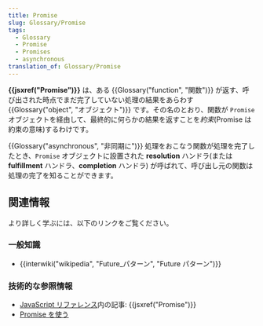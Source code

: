 ```yaml
---
title: Promise
slug: Glossary/Promise
tags:
  - Glossary
  - Promise
  - Promises
  - asynchronous
translation_of: Glossary/Promise
---
```

**{{jsxref("Promise")}}** は、ある {{Glossary("function", "関数")}} が返す、呼び出された時点でまだ完了していない処理の結果をあらわす {{Glossary("object", "オブジェクト")}} です。その名のとおり、関数が `Promise` オブジェクトを経由して、最終的に何らかの結果を返すことを*約束*(Promise は約束の意味)するわけです。

{{Glossary("asynchronous", "非同期に")}} 処理をおこなう関数が処理を完了したとき、`Promise` オブジェクトに設置された **resolution** ハンドラ(または **fulfillment** ハンドラ、**completion** ハンドラ) が呼ばれて、呼び出し元の関数は処理の完了を知ることができます。

## 関連情報

より詳しく学ぶには、以下のリンクをご覧ください。

### 一般知識

- {{interwiki("wikipedia", "Future_パターン", "Future パターン")}}

### 技術的な参照情報

- [JavaScript リファレンス](/ja/docs/Web/JavaScript/Reference)内の記事: {{jsxref("Promise")}}
- [Promise を使う](/ja/docs/Web/JavaScript/Guide/Using_promises)
